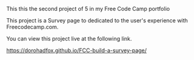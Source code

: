 This this the second project of 5 in my Free Code Camp portfolio

This project is a Survey page to dedicated to the user's experience with Freecodecamp.com.

You can view this project live at the following link.

https://dorohadfox.github.io/FCC-build-a-survey-page/
